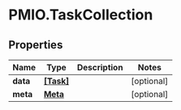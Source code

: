 # PMIO.TaskCollection

## Properties
Name | Type | Description | Notes
------------ | ------------- | ------------- | -------------
**data** | [**[Task]**](Task.md) |  | [optional] 
**meta** | [**Meta**](Meta.md) |  | [optional] 


